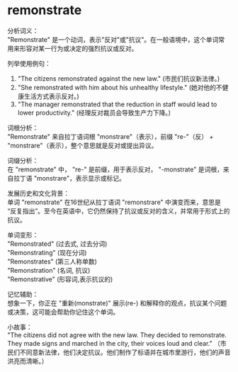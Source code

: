 # remonstrate

分析词义：  
"Remonstrate" 是一个动词，表示"反对"或"抗议"。在一般语境中，这个单词常用来形容对某一行为或决定的强烈抗议或反对。

  

列举使用例句：

  

1.  "The citizens remonstrated against the new law." (市民们抗议新法律。)
2.  "She remonstrated with him about his unhealthy lifestyle." (她对他的不健康生活方式表示反对。)
3.  "The manager remonstrated that the reduction in staff would lead to lower productivity." (经理反对裁员会导致生产力下降。)

  

词根分析：  
"Remonstrate" 来自拉丁语词根 "monstrare"（表示），前缀 "re-"（反） + "monstrare"（表示），整个意思就是反对或提出异议。

  

词缀分析：  
在 "remonstrate" 中， "re-" 是前缀，用于表示反对， "-monstrate" 是词根，来自拉丁语 "monstrare"，表示显示或标记。

  

发展历史和文化背景：  
单词 "remonstrate" 在16世纪从拉丁语词 "remonstrare" 中演变而来，意思是 “反复指出”。至今在英语中，它仍然保持了抗议或反对的含义，并常用于形式上的抗议。

  

单词变形：  
"Remonstrated" (过去式, 过去分词)  
"Remonstrating" (现在分词)  
"Remonstrates" (第三人称单数)  
"Remonstration" (名词, 抗议)  
"Remonstrative" (形容词,表示抗议的)

  

记忆辅助：  
想象一下，你正在 "重新(monstrate)" 展示(re-) 和解释你的观点，抗议某个问题或决策，这可能会帮助你记住这个单词。

  

小故事：  
"The citizens did not agree with the new law. They decided to remonstrate. They made signs and marched in the city, their voices loud and clear." （市民们不同意新法律，他们决定抗议。他们制作了标语并在城市里游行，他们的声音洪亮而清晰。）
